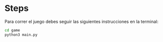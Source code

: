 # Steps
Para correr el juego debes seguir las siguientes instrucciones en la terminal:

```sh
cd game 
python3 main.py
```